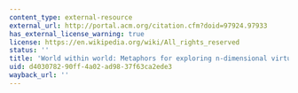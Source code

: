```yaml
---
content_type: external-resource
external_url: http://portal.acm.org/citation.cfm?doid=97924.97933
has_external_license_warning: true
license: https://en.wikipedia.org/wiki/All_rights_reserved
status: ''
title: 'World within world: Metaphors for exploring n-dimensional virtual worlds'
uid: d4030782-90ff-4a02-ad98-37f63ca2ede3
wayback_url: ''
---
```

